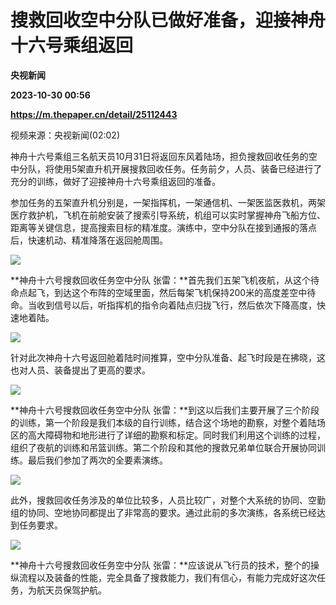 # 搜救回收空中分队已做好准备，迎接神舟十六号乘组返回
**央视新闻**

**2023-10-30 00:56**

**https://m.thepaper.cn/detail/25112443**

视频来源：央视新闻(02:02)

神舟十六号乘组三名航天员10月31日将返回东风着陆场，担负搜救回收任务的空中分队，将使用5架直升机开展搜救回收任务。任务前夕，人员、装备已经进行了充分的训练，做好了迎接神舟十六号乘组返回的准备。

参加任务的五架直升机分别是，一架指挥机，一架通信机、一架医监医救机，两架医疗救护机，飞机在前舱安装了搜索引导系统，机组可以实时掌握神舟飞船方位、距离等关键信息，提高搜索目标的精准度。演练中，空中分队在接到通报的落点后，快速机动、精准降落在返回舱周围。

![](https://imagecloud.thepaper.cn/thepaper/image/276/190/696.jpg)

**神舟十六号搜救回收任务空中分队 张雷：**首先我们五架飞机夜航，从这个待命点起飞，到达这个布阵的空域里面，然后每架飞机保持200米的高度差空中待命。当收到信号以后，听指挥机的指令向着陆点归拢飞行，然后依次下降高度，快速地着陆。

![](https://imagecloud.thepaper.cn/thepaper/image/276/190/697.jpg)

针对此次神舟十六号返回舱着陆时间推算，空中分队准备、起飞时段是在拂晓，这也对人员、装备提出了更高的要求。

![](https://imagecloud.thepaper.cn/thepaper/image/276/190/698.jpg)

**神舟十六号搜救回收任务空中分队 张雷：**到这以后我们主要开展了三个阶段的训练，第一个阶段是我们本级的自行训练，结合这个场地的勘察，对整个着陆场区的高大障碍物和地形进行了详细的勘察和标定。同时我们利用这个训练的过程，组织了夜航的训练和吊篮训练。第二个阶段和其他的搜救兄弟单位联合开展协同训练。最后我们参加了两次的全要素演练。

![](https://imagecloud.thepaper.cn/thepaper/image/276/190/699.jpg)

此外，搜救回收任务涉及的单位比较多，人员比较广，对整个大系统的协同、空勤组的协同、空地协同都提出了非常高的要求。通过此前的多次演练，各系统已经达到任务要求。

![](https://imagecloud.thepaper.cn/thepaper/image/276/190/700.jpg)

**神舟十六号搜救回收任务空中分队 张雷：**应该说从飞行员的技术，整个的操纵流程以及装备的性能，完全具备了搜救能力，我们有信心，有能力完成好这次任务，为航天员保驾护航。
